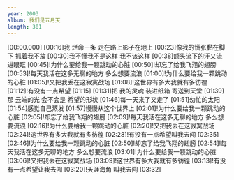 ```yaml
---
year: 2003
album: 我们是五月天
length: 301
---
```

[00:00.000]
[00:16]我 烂命一条 走在路上影子在地上
[00:23]像我的慌张黏在脚下 抓着我不放
[00:30]我不懂我不是这样 我不该这样
[00:38]额头流下的汗又流进眼眶
[00:45]!为什么要给我一颗跳动的心脏
[00:50]!却忘了给我飞翔的翅膀
[00:53]!每天我活在这多无聊的地方 多么想要流浪
[01:00]!为什么要给我一颗跳动的心脏
[01:05]!又把我丢在这寂寞战场
[01:08]!这世界有多大我就有多彷徨
[01:12]!有没有一点希望
[01:15]
[01:31]把 我的灵魂 装进纸箱 寄送到天堂
[01:39]那 云端的光 会不会是 希望的形状
[01:46]每一天来了又走了
[01:51]匆忙的太阳
[01:54]感觉自己蒸发
[01:57]慢慢从这个世界上
[02:01]!为什么要给我一颗跳动的心脏
[02:05]!却忘了给我飞翔的翅膀
[02:09]!每天我活在这多无聊的地方 多么想要流浪
[02:16]!为什么要给我一颗跳动的心脏
[02:20]!又把我丢在这寂寞战场
[02:24]!这世界有多大我就有多彷徨
[02:28]!有没有一点希望叫我去闯
[02:35]
[02:46]!为什么要给我一颗跳动的心脏
[02:50]!却忘了给我飞翔的翅膀
[02:54]!每天我活在这多无聊的地方 多么想要流浪
[03:01]!为什么要给我一颗跳动的心脏
[03:06]!又把我丢在这寂寞战场
[03:09]!这世界有多大我就有多彷徨
[03:13]!有没有一点希望让我去闯
[03:20]!天涯海角 叫我去闯
[03:32]